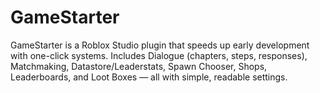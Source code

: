 # GameStarter
GameStarter is a Roblox Studio plugin that speeds up early development with one-click systems. Includes Dialogue (chapters, steps, responses), Matchmaking, Datastore/Leaderstats, Spawn Chooser, Shops, Leaderboards, and Loot Boxes — all with simple, readable settings.
